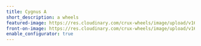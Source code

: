 ```yaml
---
title: Cygnus A
short_description: a wheels
featured-image: https://res.cloudinary.com/crux-wheels/image/upload/v1628192842/PNG%20standard%20wheel%20renders/cygnus_bijxly.png
front-on-image: https://res.cloudinary.com/crux-wheels/image/upload/v1628192841/PNG%20standard%20wheel%20renders/cygnus_angle_pms1do.png
enable_configurator: true
---
```

